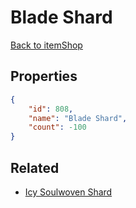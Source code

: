 # Blade Shard

<no description available>

[Back to itemShop](../item-shops.md)

## Properties

```json
{
    "id": 808,
    "name": "Blade Shard",
    "count": -100
}
```

## Related

- [Icy Soulwoven Shard](../items/21922-icy-soulwoven-shard.md)

